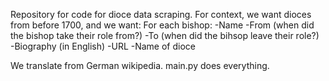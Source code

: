 
Repository for code for dioce data scraping.
For context, we want dioces from before 1700, and we want:
For each bishop:
-Name
-From (when did the bishop take their role from?)
-To (when did the bihsop leave their role?)
-Biography (in English)
-URL
-Name of dioce

We translate from German wikipedia.
main.py does everything. 
